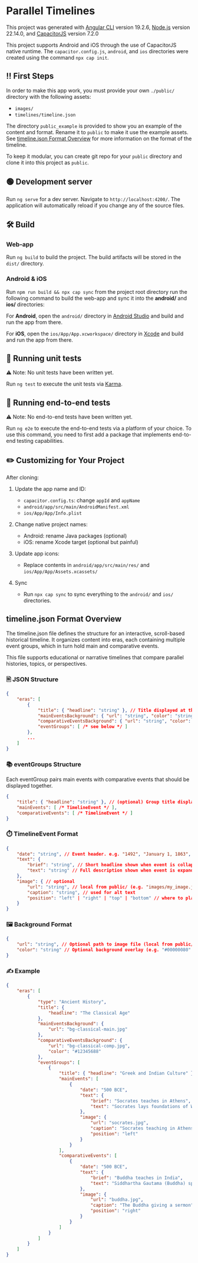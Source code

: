 # Parallel Timelines

This project was generated with [Angular CLI](https://github.com/angular/angular-cli) version 19.2.6, [Node.js](https://nodejs.org/en) version 22.14.0, and [CapacitorJS](https://capacitorjs.com/) version 7.2.0

This project supports Android and iOS through the use of CapacitorJS native runtime. The `capacitor.config.js`, `android`, and `ios` directories were created using the command `npx cap init`.

## ‼️ First Steps

In order to make this app work, you must provide your own `./public/` directory with the following assets:

- `images/`
- `timelines/timeline.json`

The directory `public_example` is provided to show you an example of the content and format. Rename it to `public` to make it use the example assets. See [timeline.json Format Overview](#timelinejson-format-overview) for more information on the format of the timeline.

To keep it modular, you can create git repo for your `public` directory and clone it into this project as `public`.

## 🟢 Development server

Run `ng serve` for a dev server. Navigate to `http://localhost:4200/`. The application will automatically reload if you change any of the source files.

## 🛠️ Build

### Web-app

Run `ng build` to build the project. The build artifacts will be stored in the `dist/` directory.

### Android & iOS

Run `npm run build && npx cap sync` from the project root directory run the following command to build the web-app and sync it into the **android/** and **ios/** directories:

For **Android**, open the `android/` directory in [Android Studio](https://developer.android.com/studio) and build and run the app from there.

For **iOS**, open the `ios/App/App.xcworkspace/` directory in [Xcode](https://developer.apple.com/xcode/) and build and run the app from there.

## 🧪 Running unit tests

⚠️ Note: No unit tests have been written yet.

Run `ng test` to execute the unit tests via [Karma](https://karma-runner.github.io).

## 🧪 Running end-to-end tests

⚠️ Note: No end-to-end tests have been written yet.

Run `ng e2e` to execute the end-to-end tests via a platform of your choice. To use this command, you need to first add a package that implements end-to-end testing capabilities.

## ✏️ Customizing for Your Project

After cloning:

1. Update the app name and ID:

   - `capacitor.config.ts`: change `appId` and `appName`
   - `android/app/src/main/AndroidManifest.xml`
   - `ios/App/App/Info.plist`

2. Change native project names:

   - Android: rename Java packages (optional)
   - iOS: rename Xcode target (optional but painful)

3. Update app icons:

   - Replace contents in `android/app/src/main/res/` and `ios/App/App/Assets.xcassets/`

4. Sync

   - Run `npx cap sync` to sync everything to the `android/` and `ios/` directories.

## timeline.json Format Overview

The timeline.json file defines the structure for an interactive, scroll-based historical timeline. It organizes content into eras, each containing multiple event groups, which in turn hold main and comparative events.

This file supports educational or narrative timelines that compare parallel histories, topics, or perspectives.

### 🖹 JSON Structure
```json
{
    "eras": [
        {
            "title": { "headline": "string" }, // Title displayed at the top of the screen
            "mainEventsBackground": { "url": "string", "color": "string" }, // Background for main timeline
            "comparativeEventsBackground": { "url": "string", "color": "string" }, // Background for comparative timeline
            "eventGroups": [ /* see below */ ]
        },
        ...
    ]
}
```

### 📚 eventGroups Structure

Each eventGroup pairs main events with comparative events that should be displayed together.

```json
{
    "title": { "headline": "string" }, // (optional) Group title displayed above the events
    "mainEvents": [ /* TimelineEvent */ ],
    "comparativeEvents": [ /* TimelineEvent */ ]
}
```

### ⏱️ TimelineEvent Format
```json
{
    "date": "string", // Event header. e.g. "1492", "January 1, 1863", "1940-50", etc.
    "text": {
        "brief": "string", // Short headline shown when event is collapsed (optional)
        "text": "string" // Full description shown when event is expanded
    },
    "image": { // optional
        "url": "string", // local from public/ (e.g. "images/my_image.jpg") or hosted
        "caption": "string", // used for alt text
        "position": "left" | "right" | "top" | "bottom" // where to place the image relative to the event text
    }
}
```

### 🖼️ Background Format
```json
{
    "url": "string", // Optional path to image file (local from public/ or hosted)
    "color": "string" // Optional background overlay (e.g. "#00000080" for semi-transparent black)
}
```

### ✍️ Example
```json
{
    "eras": [
        {
            "type": "Ancient History",
            "title": {
                "headline": "The Classical Age"
            },
            "mainEventsBackground": {
                "url": "bg-classical-main.jpg"
            },
            "comparativeEventsBackground": {
                "url": "bg-classical-comp.jpg",
                "color": "#12345688"
            },
            "eventGroups": [
                {
                    "title": { "headline": "Greek and Indian Culture" },
                    "mainEvents": [
                        {
                            "date": "500 BCE",
                            "text": {
                                "brief": "Socrates teaches in Athens",
                                "text": "Socrates lays foundations of Western philosophy."
                            },
                            "image": {
                                "url": "socrates.jpg",
                                "caption": "Socrates teaching in Athens",
                                "position": "left"
                            }
                        }
                    ],
                    "comparativeEvents": [
                        {
                            "date": "500 BCE",
                            "text": {
                                "brief": "Buddha teaches in India",
                                "text": "Siddhartha Gautama (Buddha) spreads teachings in the Gangetic Plain."
                            },
                            "image": {
                                "url": "buddha.jpg",
                                "caption": "The Buddha giving a sermon",
                                "position": "right"
                            }
                        }
                    ]
                }
            ]
        }
    ]
}
```

